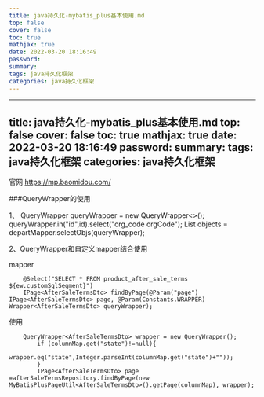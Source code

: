 ```yaml
---
title: java持久化-mybatis_plus基本使用.md
top: false
cover: false
toc: true
mathjax: true
date: 2022-03-20 18:16:49
password:
summary:
tags: java持久化框架
categories: java持久化框架
---
```

---
title: java持久化-mybatis_plus基本使用.md
top: false
cover: false
toc: true
mathjax: true
date: 2022-03-20 18:16:49
password:
summary:
tags: java持久化框架
categories: java持久化框架
---

官网 https://mp.baomidou.com/

###QueryWrapper的使用

1、	QueryWrapper<SysDepart> queryWrapper = new QueryWrapper<>();
		queryWrapper.in("id",id).select("org_code orgCode");
		List<Object> objects = departMapper.selectObjs(queryWrapper);


2、QueryWrapper和自定义mapper结合使用

mapper
~~~
    @Select("SELECT * FROM product_after_sale_terms ${ew.customSqlSegment}")
    IPage<AfterSaleTermsDto> findByPage(@Param("page") IPage<AfterSaleTermsDto> page, @Param(Constants.WRAPPER) Wrapper<AfterSaleTermsDto> queryWrapper);

~~~

使用
~~~
    QueryWrapper<AfterSaleTermsDto> wrapper = new QueryWrapper();
        if (columnMap.get("state")!=null){
            wrapper.eq("state",Integer.parseInt(columnMap.get("state")+""));
        }
        IPage<AfterSaleTermsDto> page =afterSaleTermsRepository.findByPage(new MyBatisPlusPageUtil<AfterSaleTermsDto>().getPage(columnMap), wrapper);
~~~
